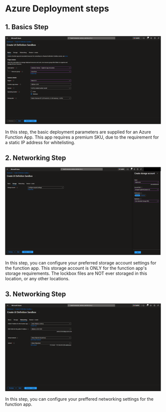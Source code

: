 # Azure Deployment steps

## 1. Basics Step
![Basics step screenshot](../../assests/SFTP_Basics.png)

In this step, the basic deployment parameters are supplied for an Azure Function App.  This app requires a premium SKU, due to the requirement for a static IP address for whitelisting.

## 2. Networking Step
![Storage step screenshot](../../assests/SFTP_Storage.png)

In this step, you can configure your preferred storage account settings for the function app.  This storage account is ONLY for the function app's storage requirements.  The lockbox files are NOT ever storaged in this location, or any other locations.

## 3. Networking Step
![Networking step screenshot](../../assests/SFTP_Networking.png)

In this step, you can configure your preffered networking settings for the function app.